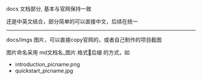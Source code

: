 docs 文档部分, 基本与官网保持一致

还是中英文结合，部分简单的可以直接中文，后续在统一

----

docs/imgs 图片，可以直接copy官网的，或者自己制作的项目截图

图片命名采用 md文档名_图片.格式后缀 的方式，如

* introduction_picname.png
* quickstart_picname.jpg
